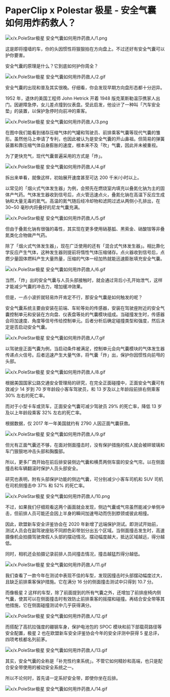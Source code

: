 # PaperClip x Polestar 极星 - 安全气囊如何用炸药救人？

![x/x.PoleStar极星 安全气囊如何用炸药救人/1.png](https://cdn.jsdelivr.net/gh/just-prog/static/image/x/x.PoleStar极星%20安全气囊如何用炸药救人/1.png)

这是即将撞墙的车，你的头因惯性将狠狠拍在方向盘上。不过还好有安全气囊可以护你要害。

安全气囊的原理是什么？它到底如何护你周全？

![x/x.PoleStar极星 安全气囊如何用炸药救人/2.gif](https://cdn.jsdelivr.net/gh/just-prog/static/image/x/x.PoleStar极星%20安全气囊如何用炸药救人/2.gif)

安全气囊的出现和普及其实很晚。仔细看，你会发现早期方向盘形态都十分迥异。

1952 年，退休的美国工程师 John Hetrick 开着 1948 版克莱斯勒温莎携家人出门。因避障急停，女儿差点撞到仪表盘。受此启发，他设计了一种叫「汽车安全垫」的装置，以保护急停时向前冲的乘客。

![x/x.PoleStar极星 安全气囊如何用炸药救人/3.png](https://cdn.jsdelivr.net/gh/just-prog/static/image/x/x.PoleStar极星%20安全气囊如何用炸药救人/3.png)

在图中我们能看到储存压缩气体的气罐和驾驶员、前排乘客气囊等现代气囊的雏形。虽然他马上申请了专利，也因此被认为是安全气囊的开山鼻祖。但简易的弹簧装置和靠压缩气体自身膨胀的速度，根本来不及「吹」气囊，因此并未被重视。

为了更快充气，现代气囊普遍采用的方式是「炸」。

![x/x.PoleStar极星 安全气囊如何用炸药救人/4.gif](https://cdn.jsdelivr.net/gh/just-prog/static/image/x/x.PoleStar极星%20安全气囊如何用炸药救人/4.gif)

拆出来单看，就像这样，初始展开速度甚至可达 200 千米/小时以上。

以常见的「烟火式气体发生器」为例，会预先在燃烧室内填充以叠氮化钠为主的固体产气药。气体发生器收到信号后，点火管迅速点火，叠氮化钠在高温下反应生成钠和大量无毒的氮气。高温的氮气随后经冷却物和滤网过滤从两侧小孔排出，在 30\~50 毫秒内将叠好的尼龙气囊充满。

![x/x.PoleStar极星 安全气囊如何用炸药救人/5.gif](https://cdn.jsdelivr.net/gh/just-prog/static/image/x/x.PoleStar极星%20安全气囊如何用炸药救人/5.gif)

但由于叠氮化钠有很强的毒性，其实现在更多使用硝基胍、黑索金、硝酸铵等非叠氮类化合物做产气药。

除了「烟火式气体发生器」，现在广泛使用的还有「混合式气体发生器」。相比靠化学反应产生气体，这种发生器则提前将惰性气体压缩储存。点火器收到信号后，点燃少量固体燃料产生大量热量，压缩的气体一经加热就能迅速膨胀填充安全气囊。

![x/x.PoleStar极星 安全气囊如何用炸药救人/6.gif](https://cdn.jsdelivr.net/gh/just-prog/static/image/x/x.PoleStar极星%20安全气囊如何用炸药救人/6.gif)

当然，「炸」出的安全气囊与人员头部接触时，就会通过背后小孔开始泄气，这样才能减少气囊的冲击力，增加缓冲效果。

但是，一点小波折就轻易炸开肯定不行，那安全气囊是如何触发的呢？

安全气囊系统主要由安装在前端、车轮等处的传感器，安装在驾驶座附近的安全气囊控制单元和安装在方向盘、仪表盘等处的气囊模块组成。当碰撞发生时，传感器会将加速度、角度等信号传给控制单元。后者分析后确定碰撞类型和强度，然后决定是否启动安全气囊。

![x/x.PoleStar极星 安全气囊如何用炸药救人/7.gif](https://cdn.jsdelivr.net/gh/just-prog/static/image/x/x.PoleStar极星%20安全气囊如何用炸药救人/7.gif)

以驾驶座正面气囊为例，当启动条件被满足，控制单元会向气囊模块的气体发生器传递点火信号。后者迅速产生大量气体，将气囊「炸」出，保护你因惯性向前甩的头部。

![x/x.PoleStar极星 安全气囊如何用炸药救人/8.gif](https://cdn.jsdelivr.net/gh/just-prog/static/image/x/x.PoleStar极星%20安全气囊如何用炸药救人/8.gif)

根据美国国家公路交通安全管理局的研究，在完全正面碰撞中，正面安全气囊可有效减少 14 岁到 70 岁年龄段小客车驾驶员，和 13 岁及以上年龄段前排右侧乘客 30% 左右的死亡率。

而对于小型卡车或货车，正面安全气囊可减少驾驶员 29% 的死亡率，降低 13 岁及以上年龄段乘客 32% 左右的死亡率。

根据数据，仅 2017 年一年美国就约有 2790 人因正面气囊获救。

![x/x.PoleStar极星 安全气囊如何用炸药救人/9.gif](https://cdn.jsdelivr.net/gh/just-prog/static/image/x/x.PoleStar极星%20安全气囊如何用炸药救人/9.gif)

但光有正面气囊还不够，在面对侧面撞击时，没有保护措施的假人就会被碎玻璃和车门狠狠地冲击头部和胸腹部。

所以，更多厂商开始在前后排安装侧边气囊和横贯两侧车窗的安全气帘。以在侧面撞击和车辆翻滚时保护人员头部安全。

研究也表明，附有头部保护功能的侧边气囊，可分别减少小客车司机和 SUV 司机在司机侧撞击中 37% 和 52% 的死亡率。

![x/x.PoleStar极星 安全气囊如何用炸药救人/10.png](https://cdn.jsdelivr.net/gh/just-prog/static/image/x/x.PoleStar极星%20安全气囊如何用炸药救人/10.png)

不过，如果我们仔细观看这两个画面就会发现，侧边气囊或气帘虽然能减少单侧冲击，但前排人员可能还会因上半身的瞬间加速甩动而伤到脖颈或彼此相撞。

因此，欧盟新车安全评鉴协会在 2020 年新增了远端保护测试。即测试开始前，测试人员会在副驾驶座贴不同颜色彩带划分出五个区域。当侧面撞击发生时，高速摄像机会拍摄驾驶席假人头部的摆动情况。摆动幅度越大，抵达区域越远，得分越低。

同时，相机还会拍摄记录前排人员间撞击情况，撞击越猛烈得分越低。

![x/x.PoleStar极星 安全气囊如何用炸药救人/11.gif](https://cdn.jsdelivr.net/gh/just-prog/static/image/x/x.PoleStar极星%20安全气囊如何用炸药救人/11.gif)

我们查看了一款今年在测试中表现不佳的车型，发现因撞击时头部摆动幅度过大，且缺乏前排乘客保护措施。它在满分 16 分的侧面撞击测试中只得到 10.7 分。

而像极星 2 这样的车型，除了前面提到的所有气囊之外，还增加了前排座椅内侧气囊，使其可以在侧面撞击时有效防止前排乘客的摇摆和碰撞。再结合安全带等其他措施，它在侧面碰撞测试中几乎获得满分。

![x/x.PoleStar极星 安全气囊如何用炸药救人/12.gif](https://cdn.jsdelivr.net/gh/just-prog/static/image/x/x.PoleStar极星%20安全气囊如何用炸药救人/12.gif)

而搭配了高抗拉强度的硼钢车身，保护电池包的 SPOC 模块和前下部载荷路径等安全配置，极星 2 也在欧盟新车安全评鉴协会今年的安全评测中获得 5 星总评，四项考核都名列前茅。

![x/x.PoleStar极星 安全气囊如何用炸药救人/13.gif](https://cdn.jsdelivr.net/gh/just-prog/static/image/x/x.PoleStar极星%20安全气囊如何用炸药救人/13.gif)

其实，安全气囊的全称是「补充性约束系统」。不管它如何精妙和高端，也只是配合安全带使用的被动安全系统之一。

所以不论何时，首先请一定系好安全带，即使你坐在后排。

![x/x.PoleStar极星 安全气囊如何用炸药救人/14.gif](https://cdn.jsdelivr.net/gh/just-prog/static/image/x/x.PoleStar极星%20安全气囊如何用炸药救人/14.gif)
